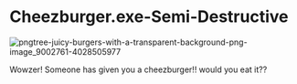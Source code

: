 # Cheezburger.exe-Semi-Destructive

![pngtree-juicy-burgers-with-a-transparent-background-png-image_9002761-4028505977](https://github.com/user-attachments/assets/50975b64-2566-41df-b82f-b2c0aaff92e8)




Wowzer! Someone has given you a cheezburger!! would you eat it??
